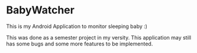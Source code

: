 # BabyWatcher
This is my Android Application to monitor sleeping baby :)

This was done as a semester project in my versity.
This application may still has some bugs and some more features to be implemented.
